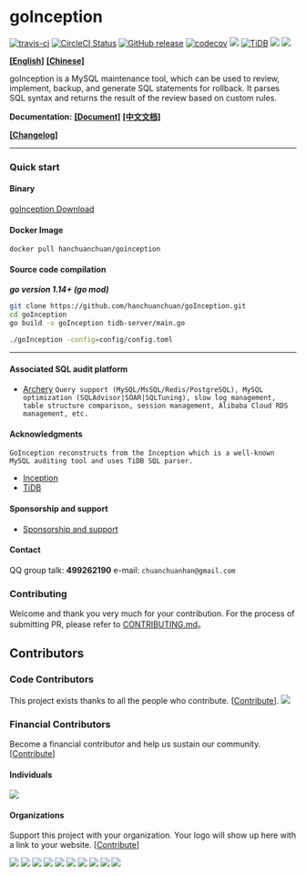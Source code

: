 # goInception

[![travis-ci](https://img.shields.io/travis/hanchuanchuan/goInception.svg)](https://travis-ci.org/hanchuanchuan/goInception)
[![CircleCI Status](https://circleci.com/gh/hanchuanchuan/goInception.svg?style=shield)](https://circleci.com/gh/hanchuanchuan/goInception)
[![GitHub release](https://img.shields.io/github/release-pre/hanchuanchuan/goInception.svg?style=brightgreen)](https://github.com/hanchuanchuan/goInception/releases)
[![codecov](https://codecov.io/gh/hanchuanchuan/goInception/branch/master/graph/badge.svg)](https://codecov.io/gh/hanchuanchuan/goInception)
[![](https://img.shields.io/badge/go-1.12-brightgreen.svg)](https://golang.org/dl/)
[![TiDB](https://img.shields.io/badge/TiDB-v2.1.1-brightgreen.svg)](https://github.com/pingcap/tidb)
![](https://img.shields.io/github/downloads/hanchuanchuan/goInception/total.svg)
![](https://img.shields.io/github/license/hanchuanchuan/goInception.svg)


**[[English]](README.md)**
**[[Chinese]](README.zh.md)**


goInception is a MySQL maintenance tool, which can be used to review, implement, backup, and generate SQL statements for rollback. It parses SQL syntax and returns the result of the review based on custom rules.

**Documentation:**
**[[Document]](https://hanchuanchuan.github.io/goInception/)**
**[[中文文档]](https://hanchuanchuan.github.io/goInception/zh/)**

**[[Changelog]](https://hanchuanchuan.github.io/goInception/changelog.html)**


----

### Quick start


#### Binary

[goInception Download](https://github.com/hanchuanchuan/goInception/releases)


#### Docker Image
```
docker pull hanchuanchuan/goinception
```


#### Source code compilation

***go version 1.14+ (go mod)***

```bash
git clone https://github.com/hanchuanchuan/goInception.git
cd goInception
go build -o goInception tidb-server/main.go

./goInception -config=config/config.toml
```

----

#### Associated SQL audit platform

* [Archery](https://github.com/hhyo/Archery) `Query support (MySQL/MsSQL/Redis/PostgreSQL), MySQL optimization (SQLAdvisor|SOAR|SQLTuning), slow log management, table structure comparison, session management, Alibaba Cloud RDS management, etc.`


#### Acknowledgments
    GoInception reconstructs from the Inception which is a well-known MySQL auditing tool and uses TiDB SQL parser.

- [Inception](https://github.com/hanchuanchuan/inception)
- [TiDB](https://github.com/pingcap/tidb)

#### Sponsorship and support
- [Sponsorship and support](https://hanchuanchuan.github.io/goInception/support.html)

#### Contact

QQ group talk: **499262190**
e-mail: `chuanchuanhan@gmail.com`

### Contributing

Welcome and thank you very much for your contribution. For the process of submitting PR, please refer to [CONTRIBUTING.md](CONTRIBUTING.md)。


## Contributors

### Code Contributors

This project exists thanks to all the people who contribute. [[Contribute](CONTRIBUTING.md)].
<a href="https://github.com/hanchuanchuan/goInception/graphs/contributors"><img src="https://opencollective.com/goInception/contributors.svg?width=890&button=false" /></a>

### Financial Contributors

Become a financial contributor and help us sustain our community. [[Contribute](https://opencollective.com/goInception/contribute)]

#### Individuals

<a href="https://opencollective.com/goInception"><img src="https://opencollective.com/goInception/individuals.svg?width=890"></a>

#### Organizations

Support this project with your organization. Your logo will show up here with a link to your website. [[Contribute](https://opencollective.com/goInception/contribute)]

<a href="https://opencollective.com/goInception/organization/0/website"><img src="https://opencollective.com/goInception/organization/0/avatar.svg"></a>
<a href="https://opencollective.com/goInception/organization/1/website"><img src="https://opencollective.com/goInception/organization/1/avatar.svg"></a>
<a href="https://opencollective.com/goInception/organization/2/website"><img src="https://opencollective.com/goInception/organization/2/avatar.svg"></a>
<a href="https://opencollective.com/goInception/organization/3/website"><img src="https://opencollective.com/goInception/organization/3/avatar.svg"></a>
<a href="https://opencollective.com/goInception/organization/4/website"><img src="https://opencollective.com/goInception/organization/4/avatar.svg"></a>
<a href="https://opencollective.com/goInception/organization/5/website"><img src="https://opencollective.com/goInception/organization/5/avatar.svg"></a>
<a href="https://opencollective.com/goInception/organization/6/website"><img src="https://opencollective.com/goInception/organization/6/avatar.svg"></a>
<a href="https://opencollective.com/goInception/organization/7/website"><img src="https://opencollective.com/goInception/organization/7/avatar.svg"></a>
<a href="https://opencollective.com/goInception/organization/8/website"><img src="https://opencollective.com/goInception/organization/8/avatar.svg"></a>
<a href="https://opencollective.com/goInception/organization/9/website"><img src="https://opencollective.com/goInception/organization/9/avatar.svg"></a>
